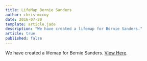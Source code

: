 ```yaml
---
title: LifeMap Bernie Sanders
author: chris-mccoy
date: 2016-07-20
template: article.jade
description: "We have created a lifemap for Bernie Sanders."
article: true
published: false
---
```


<p>We have created a lifemap for Bernie Sanders. <a href="http://lifemap.io/berniesanders/" target="_blank">View Here</a>.</p>
